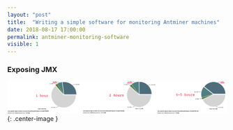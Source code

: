 ```yaml
---
layout: "post"
title:  "Writing a simple software for monitoring Antminer machines"
date: 2018-08-17 17:00:00
permalink: antminer-monitoring-software
visible: 1
---
```


### <a href="#expose_jmx" name="expose_jmx"><i class="fa fa-link anchor" aria-hidden="true"></i></a> Exposing JMX

![](assets/images/memory-leak/results.png){: .center-image }
